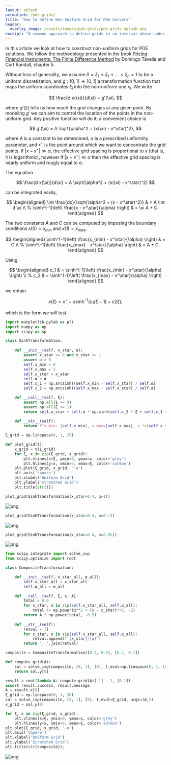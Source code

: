 ```yaml
---
layout: splash
permalink: /pde-grids/
title: "How to Define Non-Uniform Grid for PDE Solvers"
header:
  overlay_image: /assets/images/pde-grids/pde-grids-splash.png
excerpt: "A common approach to define grids in an interval whose nodes are concentrated around a given point."
---
```


In this article we look at how to construct non-uniform grids for PDE solutions. We follow the methodology presented in the book [Pricing Financial Instruments: The Finite Difference Method](https://www.amazon.com/Pricing-Financial-Instruments-Finite-Difference/dp/0471197602) by Domingo Tavella and Curt Randall, chapter 5.

Without loss of generality, we assume $0 = \xi_1 < \xi_1 < \ldots < \xi_n = 1$ to be a uniform discretization, and $g: [0, 1] \rightarrow [0, 1]$ a transformation function that maps the uniform coordinates $\xi_i$ into the non-uniform one $x_i$. We write

$$
\frac{d x(\xi)}{d\xi} = g'(\xi),
$$

where $g'(\xi)$ tells us how much the grid changes at any given point. By modeling $g'$ we can aim to control the location of the points in the non-uniform grid. Any positive function will do it; a convenient choice is

$$
g'(\xi) = A \sqrt{\alpha^2 + (x(\xi) - x^\star)^2},
$$

where $A$ is a constant to be determined, $\alpha$ is a prescribed uniformity parameter, and $x^\star$ is the point around which we want to concentrate the grid points. If $|x - x^\star| \gg \alpha$, the effective grid spacing is proportional to $x$ (that is, it is logarithmic), however if $|x - x^\star| \ll \alpha$ then the effective grid spacing is nearly uniform and rougly equal to $\alpha$.

The equation

$$
\frac{d x(\xi)}{d\xi} = A \sqrt{\alpha^2 + (x(\xi) - x^\star)^2}
$$

can be integrated easily,

$$
\begin{aligned}
\int \frac{dx}{\sqrt{\alpha^2 + (x - x^\star)^2}} & = A \int d \xi \\
%
\sinh^{-1}\left( \frac{x - x^\star}{\alpha} \right) & = \xi A + C.
\end{aligned}
$$

The two constants $A$ and $C$ can be computed by imposing the boundary conditions $x(0) = x_{min}$ and $x(1) = x_{max}$,

$$
\begin{aligned}
\sinh^{-1}\left( \frac{x_{min} - x^\star}{\alpha} \right) & = C \\
%
\sinh^{-1}\left( \frac{x_{max} - x^\star}{\alpha} \right) & = A + C.
\end{aligned}
$$

Using

$$
\begin{aligned}
c_1 & = \sinh^{-1}\left( \frac{x_{min} - x^\star}{\alpha} \right) \\
%
c_2 & = \sinh^{-1}\left( \frac{x_{max} - x^\star}{\alpha} \right)
\end{aligned}
$$

we obtain

$$
x(\xi) = x^\star + \alpha \sinh^{-1} \left( c_1(\xi - 1) + c2 \xi \right),
$$

which is the form we will test.


```python
import matplotlib.pylab as plt
import numpy as np 
import scipy as sp
```


```python
class SinhTransformation:
    
    def __init__(self, x_star, α):
        assert x_star >= 0 and x_star <= 1
        assert α > 0
        self.x_min = 0
        self.x_max = 1
        self.x_star = x_star
        self.α = α
        self.c_1 = np.arcsinh((self.x_min - self.x_star) / self.α)
        self.c_2 = np.arcsinh((self.x_max - self.x_star) / self.α)

    def __call__(self, ξ):
        assert np.all(ξ >= 0)
        assert np.all(ξ <= 1)
        return self.x_star + self.α * np.sinh(self.c_2 * ξ + self.c_1 * (1 - ξ))
    
    def __str__(self):
        return f"x_min: {self.x_min}, x_max={self.x_max}, x_*={self.x_star}, α={self.α}"
```


```python
ξ_grid = np.linspace(0, 1, 25)
```


```python
def plot_grid(t):
    x_grid = t(ξ_grid)
    for ξ, x in zip(ξ_grid, x_grid):
        plt.vlines(x=ξ, ymin=0, ymax=x, color='grey')
        plt.hlines(y=x, xmin=0, xmax=ξ, color='salmon')
    plt.plot(ξ_grid, x_grid, '-o')
    plt.axis('square')
    plt.xlabel('Uniform Grid')
    plt.ylabel('Stretched Grid')
    plt.title(str(t))
```


```python
plot_grid(SinhTransformation(x_star=0.4, α=1))
```


    
![png](/assets/images/pde-grids/pde-grids-1.png)
    



```python
plot_grid(SinhTransformation(x_star=0.4, α=0.1))
```


    
![png](/assets/images/pde-grids/pde-grids-2.png)
    



```python
plot_grid(SinhTransformation(x_star=0.4, α=0.05))
```


    
![png](/assets/images/pde-grids/pde-grids-3.png)
    



```python
from scipy.integrate import solve_ivp
from scipy.optimize import root
```


```python
class CompositeTransformation:

    def __init__(self, x_star_all, α_all):
        self.x_star_all = x_star_all
        self.α_all = α_all
    
    def __call__(self, ξ, x, A):
        total = 0.0
        for x_star, α in zip(self.x_star_all, self.α_all):
            total += np.power(α**2 + (x - x_star)**2, -2)
        return A * np.power(total, -0.5)
    
    def __str__(self):
        retval = []
        for x_star, α in zip(self.x_star_all, self.α_all):
            retval.append(f'{x_star}/{α}')
        return ', '.join(retval)
```


```python
composite = CompositeTransformation([0.2, 0.8], [0.1, 0.1])
```


```python
def compute_grid(A):
    sol = solve_ivp(composite, [0, 1], [0], t_eval=np.linspace(0, 1, 1000), args=(A,))
    return sol.y[0]

result = root(lambda A: compute_grid(A)[-1] - 1, [0.1])
assert result.success, result.message
A = result.x[0]
ξ_grid = np.linspace(0, 1, 50)
sol = solve_ivp(composite, [0, 1], [0], t_eval=ξ_grid, args=(A,))
x_grid = sol.y[0]

for ξ, x in zip(ξ_grid, x_grid):
    plt.vlines(x=ξ, ymin=0, ymax=x, color='grey')
    plt.hlines(y=x, xmin=0, xmax=ξ, color='salmon')
plt.plot(ξ_grid, x_grid, '-o')
plt.axis('square')
plt.xlabel('Uniform Grid')
plt.ylabel('Stretched Grid')
plt.title(str(composite));
```


    
![png](/assets/images/pde-grids/pde-grids-4.png)
    



```python

```
